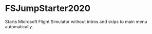 # FSJumpStarter2020
Starts Microsoft Flight Simulator without intros and skips to main menu automatically.
